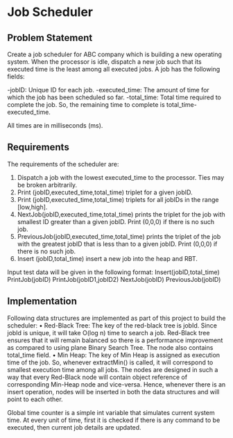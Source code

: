 # Job Scheduler

## Problem Statement

Create a job scheduler for ABC company which is building a new operating system. When the
processor is idle, dispatch a new job such that its executed time is the least among all executed
jobs. A job has the following fields:

-jobID: Unique ID for each job.
-executed_time: The amount of time for which the job has been scheduled so far.
-total_time: Total time required to complete the job. So, the remaining time to complete
is total_time-executed_time.

All times are in milliseconds (ms).

## Requirements

The requirements of the scheduler are:
1. Dispatch a job with the lowest executed_time to the processor. Ties may be broken
arbitrarily.
2. Print (jobID,executed_time,total_time) triplet for a given jobID.
3. Print (jobID,executed_time,total_time) triplets for all jobIDs in the range [low,high].
4. NextJob(jobID,executed_time,total_time) prints the triplet for the job with smallest
ID greater than a given jobID. Print (0,0,0) if there is no such job.
5. PreviousJob(jobID,executed_time,total_time) prints the triplet of the job with the
greatest jobID that is less than to a given jobID. Print (0,0,0) if there is no such job.
6. Insert (jobID,total_time) insert a new job into the heap and RBT.

Input test data will be given in the following format:
Insert(jobID,total_time)
PrintJob(jobID)
PrintJob(jobID1,jobID2)
NextJob(jobID)
PreviousJob(jobID)

## Implementation

Following data structures are implemented as part of this project to build the scheduler:
• Red-Black Tree: The key of the red-black tree is jobId. Since jobId is unique, it will
take O(log n) time to search a job. Red-Black tree ensures that it will remain balanced
so there is a performance improvement as compared to using plane Binary Search Tree.
The node also contains total_time field.
• Min Heap: The key of Min Heap is assigned as execution time of the job. So, whenever
extractMin() is called, it will correspond to smallest execution time among all jobs.
The nodes are designed in such a way that every Red-Black node will contain object reference
of corresponding Min-Heap node and vice-versa. Hence, whenever there is an insert operation,
nodes will be inserted in both the data structures and will point to each other.

Global time counter is a simple int variable that simulates current system time. At every unit
of time, first it is checked if there is any command to be executed, then current job details are
updated.
